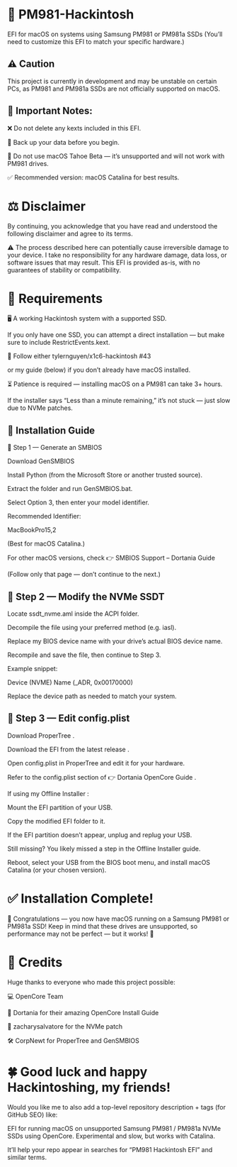 # 🚀 PM981-Hackintosh

EFI for macOS on systems using Samsung PM981 or PM981a SSDs
(You’ll need to customize this EFI to match your specific hardware.)

## ⚠️ Caution

This project is currently in development and may be unstable on certain PCs, as PM981 and PM981a SSDs are not officially supported on macOS.

## 🧠 Important Notes:

❌ Do not delete any kexts included in this EFI.

💾 Back up your data before you begin.

🚫 Do not use macOS Tahoe Beta — it’s unsupported and will not work with PM981 drives.

✅ Recommended version: macOS Catalina for best results.

# ⚖️ Disclaimer

By continuing, you acknowledge that you have read and understood the following disclaimer and agree to its terms.

⚠️ The process described here can potentially cause irreversible damage to your device.
I take no responsibility for any hardware damage, data loss, or software issues that may result.
This EFI is provided as-is, with no guarantees of stability or compatibility.

# 🧩 Requirements

🖥️ A working Hackintosh system with a supported SSD.

If you only have one SSD, you can attempt a direct installation — but make sure to include RestrictEvents.kext.

🧭 Follow either tylernguyen/x1c6-hackintosh #43

or my guide (below) if you don’t already have macOS installed.

⏳ Patience is required — installing macOS on a PM981 can take 3+ hours.

If the installer says “Less than a minute remaining,” it’s not stuck — just slow due to NVMe patches.

## 🧰 Installation Guide
🔹 Step 1 — Generate an SMBIOS

Download GenSMBIOS

Install Python (from the Microsoft Store or another trusted source).

Extract the folder and run GenSMBIOS.bat.

Select Option 3, then enter your model identifier.

Recommended Identifier:

MacBookPro15,2


(Best for macOS Catalina.)

For other macOS versions, check 👉 SMBIOS Support – Dortania Guide

(Follow only that page — don’t continue to the next.)

## 🔹 Step 2 — Modify the NVMe SSDT

Locate ssdt_nvme.aml inside the ACPI folder.

Decompile the file using your preferred method (e.g. iasl).

Replace my BIOS device name with your drive’s actual BIOS device name.

Recompile and save the file, then continue to Step 3.

Example snippet:

Device (NVME)
    Name (_ADR, 0x00170000)


Replace the device path as needed to match your system.

## 🔹 Step 3 — Edit config.plist

Download ProperTree
.

Download the EFI from the latest release
.

Open config.plist in ProperTree and edit it for your hardware.

Refer to the config.plist section of 👉 Dortania OpenCore Guide
.

If using my Offline Installer
:

Mount the EFI partition of your USB.

Copy the modified EFI folder to it.

If the EFI partition doesn’t appear, unplug and replug your USB.

Still missing? You likely missed a step in the Offline Installer guide.

Reboot, select your USB from the BIOS boot menu, and install macOS Catalina (or your chosen version).

# **✅ Installation Complete!**

🎉 Congratulations — you now have macOS running on a Samsung PM981 or PM981a SSD!
Keep in mind that these drives are unsupported, so performance may not be perfect — but it works! 💪

# 🙌 Credits

Huge thanks to everyone who made this project possible:

💻 OpenCore Team

📘 Dortania for their amazing OpenCore Install Guide

🧩 zacharysalvatore
 for the NVMe patch

🛠️ CorpNewt for ProperTree and GenSMBIOS

# 🍀 Good luck and happy Hackintoshing, my friends!

Would you like me to also add a top-level repository description + tags (for GitHub SEO) like:

EFI for running macOS on unsupported Samsung PM981 / PM981a NVMe SSDs using OpenCore. Experimental and slow, but works with Catalina.

It’ll help your repo appear in searches for “PM981 Hackintosh EFI” and similar terms.
